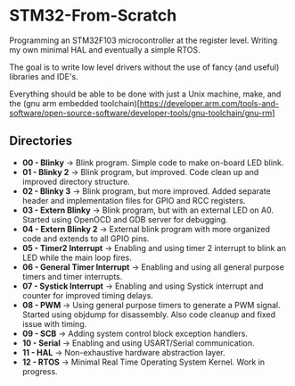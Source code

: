 # STM32-From-Scratch
Programming an STM32F103 microcontroller at the register level. Writing my own minimal HAL and eventually a simple RTOS.

The goal is to write low level drivers without the use of fancy (and useful) libraries and IDE's.

Everything should be able to be done with just a Unix machine, make, and the (gnu arm embedded toolchain)[https://developer.arm.com/tools-and-software/open-source-software/developer-tools/gnu-toolchain/gnu-rm]

## Directories
* **00 - Blinky** -> Blink program. Simple code to make on-board LED blink.
* **01 - Blinky 2** -> Blink program, but improved. Code clean up and improved directory structure.
* **02 - Blinky 3** -> Blink program, but more improved. Added separate header and implementation files for GPIO and RCC registers.
* **03 - Extern Blinky** -> Blink program, but with an external LED on A0. Started using OpenOCD and GDB server for debugging.
* **04 - Extern Blinky 2** -> External blink program with more organized code and extends to all GPIO pins.
* **05 - Timer2 Interrupt** -> Enabling and using timer 2 interrupt to blink an LED while the main loop fires.
* **06 - General Timer Interrupt** -> Enabling and using all general purpose timers and timer interrupts.
* **07 - Systick Interrupt** -> Enabling and using Systick interrupt and counter for improved timing delays.
* **08 - PWM** -> Using general purpose timers to generate a PWM signal. Started using objdump for disassembly. Also code cleanup and fixed issue with timing.
* **09 - SCB** -> Adding system control block exception handlers.
* **10 - Serial** -> Enabling and using USART/Serial communication.
* **11 - HAL** -> Non-exhaustive hardware abstraction layer.
* **12 - RTOS** -> Minimal Real Time Operating System Kernel. Work in progress.
